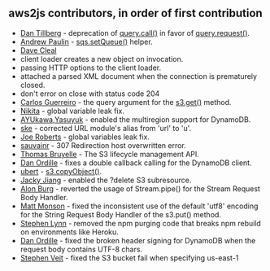 ## aws2js contributors, in order of first contribution

 * [Dan Tillberg](https://github.com/tillberg) - deprecation of [query.call()](https://github.com/SaltwaterC/aws2js/wiki/query.call%28%29) in favor of [query.request()](https://github.com/SaltwaterC/aws2js/wiki/query.request%28%29).
 * [Andrew Paulin](https://github.com/ConstantineXVI) - [sqs.setQueue()](https://github.com/SaltwaterC/aws2js/wiki/sqs.setQueue%28%29) helper.
 * [Dave Cleal](https://github.com/dcleal)
  * client loader creates a new object on invocation.
  * passing HTTP options to the client loader.
  * attached a parsed XML document when the connection is prematurely closed.
  * don't error on close with status code 204
 * [Carlos Guerreiro](http://perceptiveconstructs.com/) - the query argument for the [s3.get()](https://github.com/SaltwaterC/aws2js/wiki/s3.get%28%29) method.
 * [Nikita](https://github.com/nab) - global variable leak fix.
 * [AYUkawa,Yasuyuk](https://github.com/toomore-such) - enabled the multiregion support for DynamoDB.
 * [ske](https://github.com/ske) - corrected URL module's alias from 'url' to 'u'.
 * [Joe Roberts](https://github.com/zefer) - global variables leak fix.
 * [sauvainr](https://github.com/sauvainr) - 307 Redirection host overwritten error.
 * [Thomas Bruyelle](https://github.com/tbruyelle) - The S3 lifecycle management API.
 * [Dan Ordille](https://github.com/dordille) - fixes a double callback calling for the DynamoDB client.
 * [ubert](https://github.com/ubert) - [s3.copyObject()](https://github.com/SaltwaterC/aws2js/wiki/s3.copyObject%28%29).
 * [Jacky Jiang](https://github.com/t83714) - enabled the ?delete S3 subresource.
 * [Alon Burg](http://burg-alon.9folds.com/) - reverted the usage of Stream.pipe() for the Stream Request Body Handler.
 * [Matt Monson](https://github.com/mattmonson) - fixed the inconsistent use of the default 'utf8' encoding for the String Request Body Handler of the s3.put() method.
 * [Stephen Lynn](https://github.com/lynns) - removed the npm purging code that breaks npm rebuild on environments like Heroku.
 * [Dan Ordille](https://github.com/dordille) - fixed the broken header signing for DynamoDB when the request body contains UTF-8 chars.
 * [Stephen Veit](http://stephen-veit.blogspot.com/) - fixed the S3 bucket fail when specifying us-east-1

